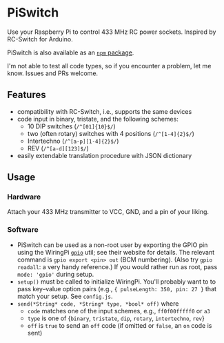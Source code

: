 PiSwitch
========

Use your Raspberry Pi to control 433 MHz RC power sockets.
Inspired by RC-Switch for Arduino.

PiSwitch is also available as an
[`npm` package](https://www.npmjs.org/package/piswitch).

I'm not able to test all code types, so if you encounter a problem, let me
know. Issues and PRs welcome.

Features
--------

* compatibility with RC-Switch, i.e., supports the same devices
* code input in binary, tristate, and the following schemes:
     - 10 DIP switches (`/^[01]{10}$/`)
     - two (often rotary) switches with 4 positions (`/^[1-4]{2}$/`)
     - Intertechno (`/^[a-p][1-4]{2}$/`)
     - REV (`/^[a-d][123]$/`)
* easily extendable translation procedure with JSON dictionary

Usage
-----

### Hardware

Attach your 433 MHz transmitter to VCC, GND, and a pin of your liking.

### Software

* PiSwitch can be used as a non-root user by exporting the GPIO pin using
  the WiringPi [`gpio`](http://wiringpi.com/the-gpio-utility/) util; see
  their website for details. The relevant command is `gpio export <pin> out`
  (BCM numbering). (Also try `gpio readall`: a very handy reference.)
  If you would rather run as root, pass `mode: 'gpio'` during setup.
* `setup()` must be called to initialize WiringPi. You'll probably want to
  to pass key–value option pairs (e.g., `{ pulseLength: 350, pin: 27 }` that
  match your setup. See `config.js`.
* `send(*String* code, *String* type, *bool* off)` where
     - `code` matches one of the input schemes, e.g., `ff0f00fffff0` or `a3`
     - `type` is one of {`binary`, `tristate`, `dip`, `rotary`, `intertechno`, `rev`}
     - `off` is `true` to send an `off` code (if omitted or `false`, an `on` code is sent)
